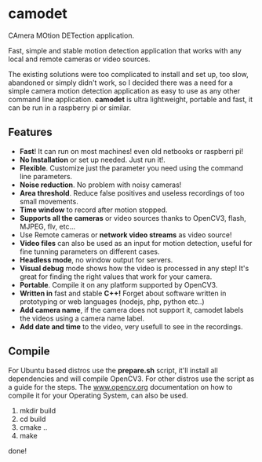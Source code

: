 # camodet
CAmera MOtion DETection application. 

Fast, simple and stable motion detection application that works with any local and remote cameras or video sources.

The existing solutions were too complicated to install and set up, too slow, abandoned or simply didn't work, so I decided
there was a need for a simple camera motion detection application as easy to use as any other command line application. 
__camodet__ is ultra lightweight, portable and fast, it can be run in a raspberry pi or similar.

## Features

* __Fast__! It can run on most machines! even old netbooks or raspberri pi!
* __No Installation__ or set up needed. Just run it!.
* __Flexible__. Customize just the parameter you need using the command line parameters.
* __Noise reduction__. No problem with noisy cameras!
* __Area threshold__. Reduce false positives and useless recordings of too small movements.
* __Time window__ to record after motion stopped.
* __Supports all the cameras__ or video sources thanks to OpenCV3, flash, MJPEG, flv, etc...
* Use Remote cameras or __network video streams__ as video source!
* __Video files__ can also be used as an input for motion detection, useful for fine tunning parameters on different cases.
* __Headless mode__, no window output for servers.
* __Visual debug__ mode shows how the video is processed in any step! It's great for finding the right values that work for your camera. 
* __Portable__. Compile it on any platform supported by OpenCV3.
* __Written in__ fast and stable __C++!__ Forget about software written in prototyping or web languages (nodejs, php, python etc..)
* __Add camera name__, if the camera does not support it, camodet labels the videos using a camera name label.
* __Add date and time__ to the video, very usefull to see in the recordings.

## Compile
For Ubuntu based distros use the __prepare.sh__ script, it'll install all dependencies and will compile OpenCV3.
For other distros use the script as a guide for the steps.
The www.opencv.org documentation on how to compile it for your Operating System, can also be used.

1) mkdir build
2) cd build
3) cmake ..
4) make

done!
